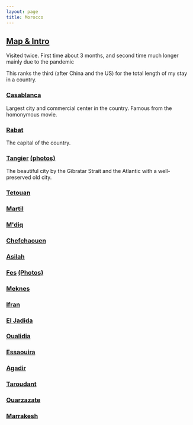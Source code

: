 ```yaml
---
layout: page
title: Morocco
---
```


## [Map & Intro](https://goo.gl/maps/r4aLuTjtYyvjrfqSA)
Visited twice.  First time about 3 months, and second time much longer mainly due to the pandemic

This ranks the third (after China and the US) for the total length of my stay in a country. 

### [Casablanca](https://goo.gl/maps/egAEnoRpCnHfVsxN7)  
Largest city and commercial center in the country.  Famous from the homonymous movie.

### [Rabat](https://goo.gl/maps/8gTqWGfWWSZLUmpY9)   
The capital of the country.

### [Tangier](https://goo.gl/maps/YRKmTzWrUvgV435V8) [(photos)](https://photos.app.goo.gl/38rNoNjtooHrzrgt7)  
The beautiful city by the Gibratar Strait and the Atlantic with a well-preserved old city.

### [Tetouan](https://goo.gl/maps/GStKwvprP2zcQn1g9)  

### [Martil](https://goo.gl/maps/vX61DscMqX3vELD16)

### [M'diq](https://goo.gl/maps/fLvrYfwTNRfzjEfM6)  

### [Chefchaouen](https://goo.gl/maps/cT8jb56XRgXMMruU7)  

### [Asilah](https://goo.gl/maps/V9QTrtqXJuDu9Jd17)  

### [Fes](https://goo.gl/maps/raxPmvXFgLuPPTG37) [(Photos)](https://photos.app.goo.gl/LHWRebGDUhs9zosD9)

### [Meknes](https://goo.gl/maps/81ipfk8gRR4KJ8pC8)

### [Ifran](https://goo.gl/maps/aRFS62HrmQRWcaQe7)  

### [El Jadida](https://goo.gl/maps/NAkp3H7PhpShiLvt9)

### [Oualidia](https://goo.gl/maps/hfKNxcb71oYLeSjo6)  

### [Essaouira](https://goo.gl/maps/W6Xihgf5SgS1v1WL7)  

### [Agadir](https://goo.gl/maps/EwJnEESCNwTs9Qi16)

### [Taroudant](https://goo.gl/maps/KPynjuXpuT5hhiMr8)  

### [Ouarzazate](https://goo.gl/maps/WvcJCnxciYg3oRTn6)  

### [Marrakesh](https://goo.gl/maps/N2K2BgvihyYYFWjR6)  

